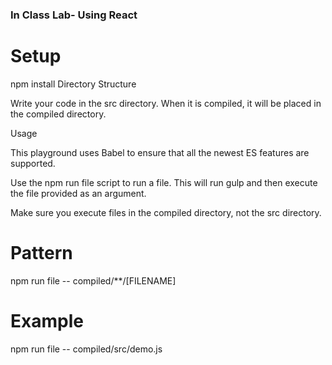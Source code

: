 ### In Class Lab- Using React 


# Setup

npm install
Directory Structure

Write your code in the src directory. When it is compiled, it will be placed in the compiled directory.

Usage

This playground uses Babel to ensure that all the newest ES features are supported.

Use the npm run file script to run a file. This will run gulp and then execute the file provided as an argument.

Make sure you execute files in the compiled directory, not the src directory.

# Pattern
npm run file -- compiled/**/[FILENAME]

# Example
npm run file -- compiled/src/demo.js
